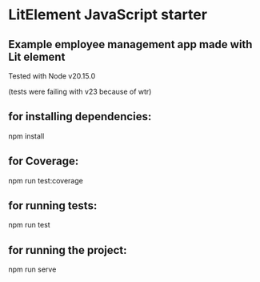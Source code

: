 # LitElement JavaScript starter

## Example employee management app made with Lit element

Tested with Node v20.15.0

(tests were failing with v23 because of wtr)

## for installing dependencies:

npm install

## for Coverage:

npm run test:coverage

## for running tests:

npm run test

## for running the project:

npm run serve
